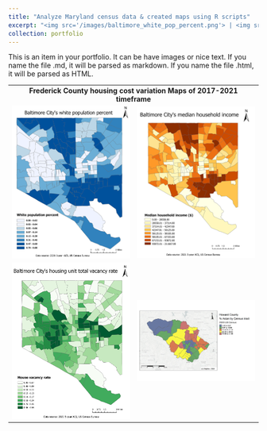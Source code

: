 ```yaml
---
title: "Analyze Maryland census data & created maps using R scripts"
excerpt: "<img src='/images/baltimore_white_pop_percent.png'> | <img src='/images/baltimore_household_income.png'>"
collection: portfolio
---
```


This is an item in your portfolio. It can be have images or nice text. If you name the file .md, it will be parsed as markdown. If you name the file .html, it will be parsed as HTML. 

<table>
      <tr>
          <td colspan='2' align='center'><strong>Frederick County housing cost variation Maps of 2017-2021 timeframe</strong></td>
      </tr>       
       <tr>
          <td width='50%'><img src='/images/baltimore_white_pop_percent.png'> </td>
          <td width='50%'><img src='/images/baltimore_household_income.png'> </td>
       </tr>
       <tr>
          <td width='50%'><img src='/images/baltimore_house_unit_vacancy_rate.png'> </td>
          <td width='50%'><img src='/images/Howard_County_Asian_map.png'> </td>
       </tr>
</table>
